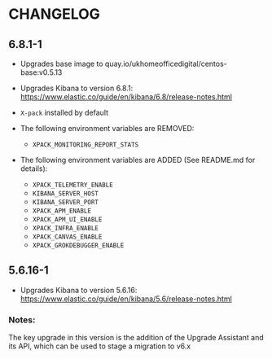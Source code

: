 # CHANGELOG

## 6.8.1-1

* Upgrades base image to quay.io/ukhomeofficedigital/centos-base:v0.5.13
* Upgrades Kibana to version 6.8.1: https://www.elastic.co/guide/en/kibana/6.8/release-notes.html

* `X-pack` installed by default
* The following environment variables are REMOVED:
    * `XPACK_MONITORING_REPORT_STATS`
* The following environment variables are ADDED (See README.md for details):
    * `XPACK_TELEMETRY_ENABLE`
    * `KIBANA_SERVER_HOST`
    * `KIBANA_SERVER_PORT`
    * `XPACK_APM_ENABLE`
    * `XPACK_APM_UI_ENABLE`
    * `XPACK_INFRA_ENABLE`
    * `XPACK_CANVAS_ENABLE`
    * `XPACK_GROKDEBUGGER_ENABLE`

## 5.6.16-1

* Upgrades Kibana to version 5.6.16: https://www.elastic.co/guide/en/kibana/5.6/release-notes.html

### Notes:

The key upgrade in this version is the addition of the Upgrade Assistant and its API, which can be used to stage a migration to v6.x
